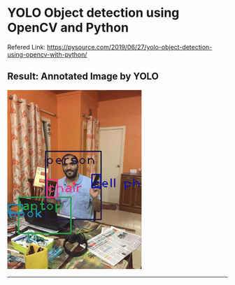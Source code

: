 # YOLO Object detection using OpenCV and Python

Refered Link: https://pysource.com/2019/06/27/yolo-object-detection-using-opencv-with-python/


Result: Annotated Image by YOLO
-------------------------------

![](annotated_image.PNG)

----------------------------------------------------------------------------------------------------------------

